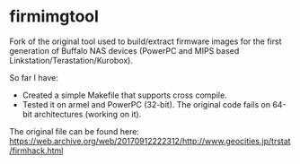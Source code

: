 # firmimgtool

Fork of the original tool used to build/extract firmware images for the first generation of Buffalo NAS devices (PowerPC and MIPS based Linkstation/Terastation/Kurobox).

So far I have:
- Created a simple Makefile that supports cross compile.
- Tested it on armel and PowerPC (32-bit). The original code fails on 64-bit architectures (working on it).


The original file can be found here:
https://web.archive.org/web/20170912222312/http://www.geocities.jp/trstat/firmhack.html
